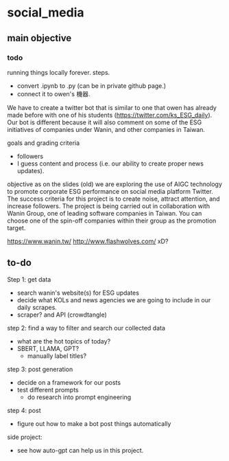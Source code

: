 # social_media

## main objective

### todo
running things locally forever. steps.

- convert .ipynb to .py (can be in private github page.)
- connect it to owen's 機器. 

We have to create a twitter bot that is similar to one that owen has already made before with one of his students (https://twitter.com/ks_ESG_daily).
Our bot is different because it will also comment on some of the ESG initiatives of companies under Wanin, and other companies in Taiwan.

goals and grading criteria
- followers
- I guess content and process (i.e. our ability to create proper news updates). 


objective as on the slides (old)
we are exploring the use of AIGC technology to promote corporate ESG performance on social media platform Twitter. The success criteria for this 
project is to create noise, attract attention, and increase followers. The project is being carried out in collaboration with Wanin Group, one of 
leading software companies in Taiwan. You can choose one of the spin-off companies within their group as the promotion target. 



https://www.wanin.tw/
http://www.flashwolves.com/  xD?

## to-do
Step 1: get data
   - search wanin's website(s) for ESG updates
   - decide what KOLs and news agencies we are going to include in our daily scrapes. 
   - scraper? and API (crowdtangle)

step 2: find a way to filter and search our collected data
  - what are the hot topics of today?
  - SBERT, LLAMA, GPT? 
    - manually label titles?

step 3: post generation
  - decide on a framework for our posts
  - test different prompts
    - do research into prompt engineering
 
step 4: post
  - figure out how to make a bot post things automatically 
  
side project: 
  - see how auto-gpt can help us in this project. 



